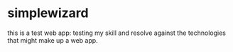 # simplewizard

this is a test web app: testing my skill and resolve against the technologies that might make up a web app.
